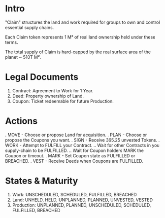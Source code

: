 # Intro
"Claim" structures the land and work required for groups to own and control essential supply chains.

Each Claim token represents 1 M² of real land ownership held under these terms.

The total supply of Claim is hard-capped by the real surface area of the planet ~ 510T M².

# Legal Documents
1. Contract: Agreement to Work for 1 Year.
2. Deed: Property ownership of Land.
3. Coupon: Ticket redeemable for future Production.

# Actions
. MOVE - Choose or propose Land for acquisition.
. PLAN - Choose or propose the Coupons you want.
. SIGN - Receive 365.25 unvested Tokens.
. WORK - Attempt to FULFILL your Contract.
.. Wait for other Contracts in you supply-chain to be FULFILLED.
.. Wait for Coupon holders MARK the Coupon or timeout.
. MARK - Set Coupon state as FULFILLED or BREACHED.
. VEST - Receive Deeds when Coupons are FULFILLED. 

# States & Maturity
1. Work: UNSCHEDULED, SCHEDULED, FULFILLED, BREACHED
2. Land: UNHELD, HELD, UNPLANNED, PLANNED, UNVESTED, VESTED
3. Production: UNPLANNED, PLANNED, UNSCHEDULED, SCHEDULED, FULFILLED, BREACHED
